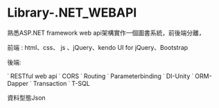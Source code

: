 # Library-.NET_WEBAPI

熟悉ASP.NET framework web api架構實作一個圖書系統，前後端分離，

前端 : html、css、 js 、jQuery、kendo UI for jQuery、Bootstrap

後端:

˙ RESTful web api
˙ CORS
˙ Routing
˙ Parameterbinding
˙ DI-Unity
˙ ORM-Dapper
˙ Transaction
˙ T-SQL

資料型態Json